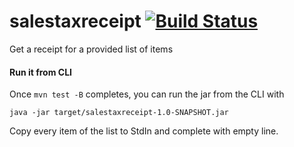 # salestaxreceipt [![Build Status](https://travis-ci.org/inge4pres/salestaxreceipt.svg?branch=master)](https://travis-ci.org/inge4pres/salestaxreceipt)
Get a receipt for a provided list of items

#### Run it from CLI
Once `mvn test -B` completes, you can run the jar from the CLI with
```
java -jar target/salestaxreceipt-1.0-SNAPSHOT.jar
```
Copy every item of the list to StdIn and complete with empty line.
